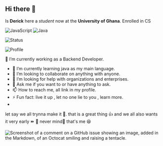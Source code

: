 ## Hi there 👋
Is **Derick** here a _student_ now at the **University of Ghana**.
Enrolled in CS


![JavaScript](https://img.shields.io/badge/JavaScript-yellow?logo=javascript&logoColor=white&style=flat-square)
![Java](https://img.shields.io/badge/Java-orange?logo=java&logoColor=white&style=flat-square)


![Status](https://img.shields.io/badge/status-active-brightgreen?java&logoColor=white&style=flat-square
)

![Profile](https://img.shields.io/badge/Derrick%20Obeng-B%20Grade-Java-orange?logo=java&logoColor=white&style=flat-square)



<!--
**Derick-Obeng/Derick-Obeng** is a ✨ _special_ ✨ repository because its `README.md` (this file) appears on your GitHub profile.

Here are some ideas to get you started:


- 🔭 I’m currently working on ...
- 🌱 I’m currently learning ...
- 👯 I’m looking to collaborate on ...
- 🤔 I’m looking for help with ...
- 💬 Ask me about ...
- 📫 How to reach me: ...
- 😄 Pronouns: ...
- ⚡ Fun fact: ...
-->
🔭 I’m currently working as a Backend Developer.
- 🌱 I’m currently learning java as my main language.
- 👯 I’m looking to collaborate on anything with anyone.
- 🤔 I’m looking for help with organizations and enterprises.
- 💬 Ask me if you want to or have anything to ask.
- 📫 How to reach me, all link in my profile.
- ⚡ Fun fact: live it up , let no one lie to you , learn more.
- 


let say we all trynna make it 🥇.
that is a great thing 👍
and we all also wants it very early ⏩ 🚤
never mind🙂 that's me 😆

![Screenshot of a comment on a GitHub issue showing an image, added in the Markdown, of an Octocat smiling and raising a tentacle.](https://myoctocat.com/assets/images/base-octocat.svg)
